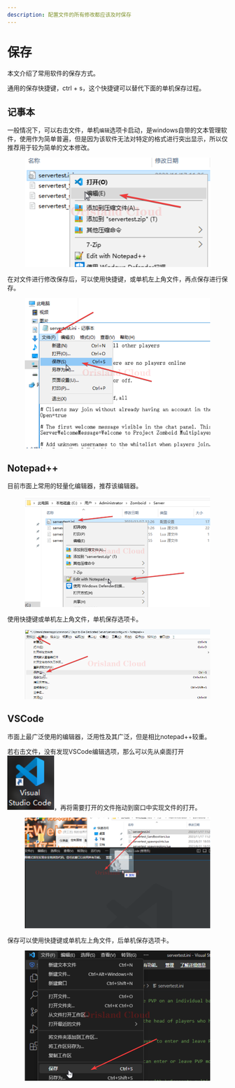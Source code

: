 ```yaml
---
description: 配置文件的所有修改都应该及时保存
---
```


# 保存

本文介绍了常用软件的保存方式。

通用的保存快捷键，ctrl + s，这个快捷键可以替代下面的单机保存过程。

## 记事本

一般情况下，可以右击文件，单机`编辑`选项卡启动，是windows自带的文本管理软件，使用作为简单普遍，但是因为该软件无法对特定的格式进行突出显示，所以仅推荐用于较为简单的文本修改。

<figure><img src="../../../.gitbook/assets/chrome_lpAOFP4ZQi.png" alt=""><figcaption></figcaption></figure>

在对文件进行修改保存后，可以使用快捷键，或单机左上角文件，再点保存进行保存。

<figure><img src="../../../.gitbook/assets/chrome_rh9wAfqp0p.png" alt=""><figcaption></figcaption></figure>

## Notepad++

目前市面上常用的轻量化编辑器，推荐该编辑器。

<figure><img src="../../../.gitbook/assets/chrome_I8yu3tRCE1.png" alt=""><figcaption></figcaption></figure>

使用快捷键或单机左上角文件，单机保存选项卡。

<figure><img src="../../../.gitbook/assets/zGuzfR98pl.png" alt=""><figcaption></figcaption></figure>

## VSCode

市面上最广泛使用的编辑器，泛用性及其广泛，但是相比notepad++较重。

若右击文件，没有发现VSCode编辑选项，那么可以先从桌面打开<img src="../../../.gitbook/assets/image (4).png" alt="" data-size="line">，再将需要打开的文件拖动到窗口中实现文件的打开。

<figure><img src="../../../.gitbook/assets/chrome_aPl7347hzO.png" alt=""><figcaption></figcaption></figure>

保存可以使用快捷键或单机左上角文件，后单机保存选项卡。

<figure><img src="../../../.gitbook/assets/chrome_j0VavuKYbq.png" alt=""><figcaption></figcaption></figure>
